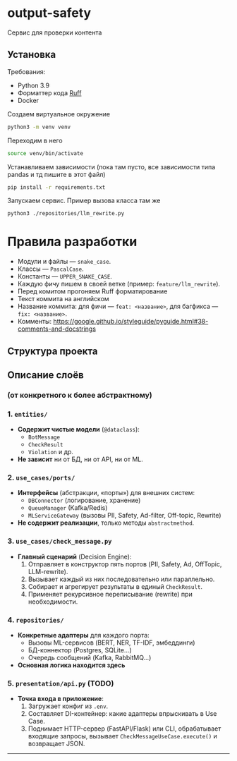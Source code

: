 # output-safety

Сервис для проверки контента

## Установка

Требования:

- Python 3.9
- Форматтер кода [Ruff](https://docs.astral.sh/ruff/)
- Docker

Создаем виртуальное окружение

```bash
python3 -m venv venv
```

Переходим в него

```bash
source venv/bin/activate
```

Устанавливаем зависимости (пока там пусто, все зависимости типа pandas и тд пишите в этот файл)

```bash
pip install -r requirements.txt
```

Запускаем сервис. Пример вызова класса там же

```bash
python3 ./repositories/llm_rewrite.py
```

# Правила разработки

- Модули и файлы — `snake_case`.
- Классы — `PascalCase`.
- Константы — `UPPER_SNAKE_CASE`.
- Каждую фичу пишем в своей ветке (пример: `feature/llm_rewrite`).
- Перед комитом прогоняем Ruff форматирование
- Текст коммита на английском
- Название коммита: для фичи — `feat: <название>`, для багфикса — `fix: <название>`.
- Комменты: https://google.github.io/styleguide/pyguide.html#38-comments-and-docstrings

## Структура проекта

## Описание слоёв

### (от конкретного к более абстрактному)

### 1. `entities/`

- **Содержит чистые модели** (`@dataclass`):
    - `BotMessage`
    - `CheckResult`
    - `Violation` и др.
- **Не зависит** ни от БД, ни от API, ни от ML.

### 2. `use_cases/ports/`

- **Интерфейсы** (абстракции, «порты») для внешних систем:
    - `DBConnector` (логирование, хранение)
    - `QueueManager` (Kafka/Redis)
    - `MLServiceGateway` (вызовы PII, Safety, Ad-filter, Off-topic, Rewrite)
- **Не содержит реализации**, только методы `abstractmethod`.

### 3. `use_cases/check_message.py`

- **Главный сценарий** (Decision Engine):
    1. Отправляет в конструктор пять портов (PII, Safety, Ad, OffTopic, LLM-rewrite).
    2. Вызывает каждый из них последовательно или параллельно.
    3. Собирает и агрегирует результаты в единый `CheckResult`.
    4. Применяет рекурсивное переписывание (rewrite) при необходимости.

### 4. `repositories/`

- **Конкретные адаптеры** для каждого порта:
    - Вызовы ML-сервисов (BERT, NER, TF-IDF, эмбеддинги)
    - БД-коннектор (Postgres, SQLite…)
    - Очередь сообщений (Kafka, RabbitMQ…)
- **Основная логика находится здесь**

### 5. `presentation/api.py` (TODO)

- **Точка входа в приложение**:
    1. Загружает конфиг из `.env`.
    2. Составляет DI-контейнер: какие адаптеры впрыскивать в Use Case.
    3. Поднимает HTTP-сервер (FastAPI/Flask) или CLI, обрабатывает входящие запросы, вызывает
       `CheckMessageUseCase.execute()` и возвращает JSON.

---
